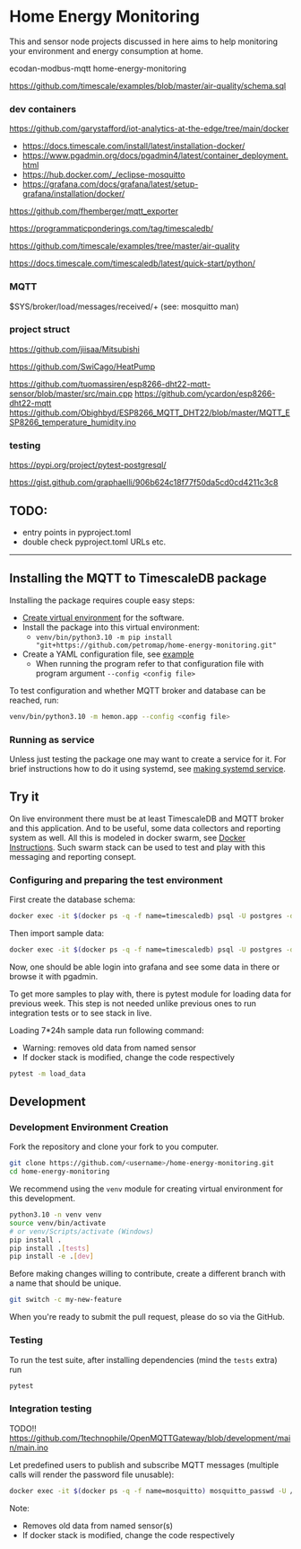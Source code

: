# Home Energy Monitoring

This and sensor node projects discussed in here aims to help monitoring your environment and energy consumption at home.

ecodan-modbus-mqtt
home-energy-monitoring

https://github.com/timescale/examples/blob/master/air-quality/schema.sql


### dev containers
https://github.com/garystafford/iot-analytics-at-the-edge/tree/main/docker
 * https://docs.timescale.com/install/latest/installation-docker/
 * https://www.pgadmin.org/docs/pgadmin4/latest/container_deployment.html
 * https://hub.docker.com/_/eclipse-mosquitto
 * https://grafana.com/docs/grafana/latest/setup-grafana/installation/docker/


https://github.com/fhemberger/mqtt_exporter

https://programmaticponderings.com/tag/timescaledb/

https://github.com/timescale/examples/tree/master/air-quality

https://docs.timescale.com/timescaledb/latest/quick-start/python/

### MQTT

$SYS/broker/load/messages/received/+
(see: mosquitto man)

### project struct

https://github.com/jiisaa/Mitsubishi

https://github.com/SwiCago/HeatPump

https://github.com/tuomassiren/esp8266-dht22-mqtt-sensor/blob/master/src/main.cpp
https://github.com/ycardon/esp8266-dht22-mqtt
https://github.com/Obighbyd/ESP8266_MQTT_DHT22/blob/master/MQTT_ESP8266_temperature_humidity.ino

### testing

https://pypi.org/project/pytest-postgresql/

https://gist.github.com/graphaelli/906b624c18f77f50da5cd0cd4211c3c8

## TODO:
 * entry points in pyproject.toml
 * double check pyproject.toml URLs etc.

*******************

## Installing the MQTT to TimescaleDB package

Installing the package requires couple easy steps:
 * [Create virtual environment](https://packaging.python.org/en/latest/tutorials/installing-packages/#creating-and-using-virtual-environments) 
for the software.
 * Install the package into this virtual environment:
   * ```venv/bin/python3.10 -m pip install "git+https://github.com/petromap/home-energy-monitoring.git"```
 * Create a YAML configuration file, see [example](hemon.cfg.example.yaml)
   * When running the program refer to that configuration file with program argument ```--config <config file>```

To test configuration and whether MQTT broker and database can be reached, 
run:
```bash
venv/bin/python3.10 -m hemon.app --config <config file>
```

### Running as service

Unless just testing the package one may want to create a service for it.
For brief instructions how to do it using systemd, 
see [making systemd service](systemctl/README.md).

## Try it

On live environment there must be at least TimescaleDB and MQTT broker and this application.
And to be useful, some data collectors and reporting system as well.
All this is modeled in docker swarm, see [Docker Instructions](docker/README.md). 
Such swarm stack can be used to test and play with this messaging and reporting consept.

### Configuring and preparing the test environment

First create the database schema:
```bash
docker exec -it $(docker ps -q -f name=timescaledb) psql -U postgres -d test_iot -a -f /var/lib/postgresql/data/schema.sql
```

Then import sample data:
```bash
docker exec -it $(docker ps -q -f name=timescaledb) psql -U postgres -d test_iot -a -f /var/lib/postgresql/data/sample_data.sql
```

Now, one should be able login into grafana and see some data in there or 
browse it with pgadmin.

To get more samples to play with, there is pytest module for loading data for 
previous week.
This step is not needed unlike previous ones to run integration tests or to 
see stack in live.

Loading 7*24h sample data run following command:
* Warning: removes old data from named sensor
* If docker stack is modified, change the code respectively
```bash
pytest -m load_data
```

## Development

### Development Environment Creation

Fork the repository and clone your fork to you computer.

```bash
git clone https://github.com/<username>/home-energy-monitoring.git
cd home-energy-monitoring
```
We recommend using the `venv` module for creating virtual environment for this development.
```bash
python3.10 -n venv venv
source venv/bin/activate
# or venv/Scripts/activate (Windows)
pip install .
pip install .[tests]
pip install -e .[dev]
```
Before making changes willing to contribute, create a different branch with a name that should be unique.
```bash
git switch -c my-new-feature
```
When you're ready to submit the pull request, please do so via the GitHub.

### Testing
To run the test suite, after installing dependencies (mind the `tests` extra) run
```bash
pytest
```

### Integration testing

TODO!!
https://github.com/1technophile/OpenMQTTGateway/blob/development/main/main.ino


Let predefined users to publish and subscribe MQTT messages (multiple calls will render the password file unusable):
```bash
docker exec -it $(docker ps -q -f name=mosquitto) mosquitto_passwd -U /mosquitto/config/pwfile
```


Note:
* Removes old data from named sensor(s)
* If docker stack is modified, change the code respectively
